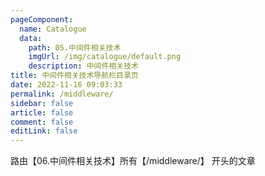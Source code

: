 ```yaml
---
pageComponent: 
  name: Catalogue
  data: 
    path: 05.中间件相关技术
    imgUrl: /img/catalogue/default.png
    description: 中间件相关技术
title: 中间件相关技术导航栏目录页
date: 2022-11-16 09:03:33
permalink: /middleware/
sidebar: false
article: false
comment: false
editLink: false
---
```


路由【06.中间件相关技术】所有【/middleware/】 开头的文章
